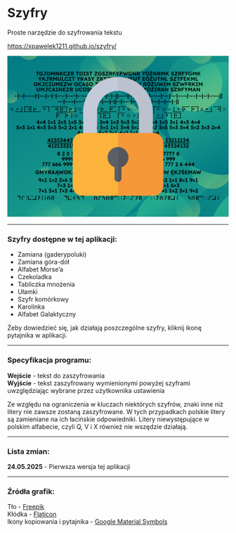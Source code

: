 # Szyfry
Proste narzędzie do szyfrowania tekstu

https://xpawelek1211.github.io/szyfry/

![Grafika](img.svg)

---

### Szyfry dostępne w tej aplikacji:
- Zamiana (gaderypoluki)
- Zamiana góra-dół
- Alfabet Morse’a
- Czekoladka
- Tabliczka mnożenia
- Ułamki
- Szyfr komórkowy
- Karolinka
- Alfabet Galaktyczny

Żeby dowiedzieć się, jak działają poszczególne szyfry, kliknij ikonę pytajnika w aplikacji.

---

### Specyfikacja programu:
**Wejście** - tekst do zaszyfrowania  
**Wyjście** - tekst zaszyfrowany wymienionymi powyżej szyframi uwzględziając wybrane przez użytkownika ustawienia

Ze względu na ograniczenia w kluczach niektórych szyfrów, znaki inne niż litery nie zawsze zostaną zaszyfrowane. W tych przypadkach polskie litery są zamieniane na ich łacińskie odpowiedniki. Litery niewystępujące w polskim alfabecie, czyli Q, V i X również nie wszędzie działają.

---

### Lista zmian:
**24.05.2025** - Pierwsza wersja tej aplikacji

---

### Źródła grafik:
Tło - [Freepik](https://www.freepik.com/free-vector/gradient-geometric-shapes-landing-page-template_5306081.htm)  
Kłódka - [Flaticon](https://www.flaticon.com/free-icon/padlock_456112)  
Ikony kopiowania i pytajnika - [Google Material Symbols](https://fonts.google.com/icons)

